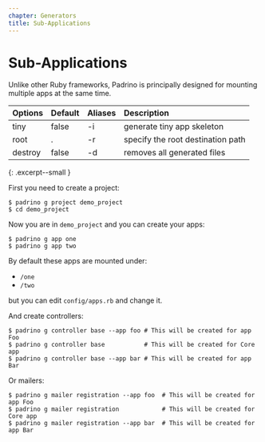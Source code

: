 ```yaml
---
chapter: Generators
title: Sub-Applications
---
```


# Sub-Applications

Unlike other Ruby frameworks, Padrino is principally designed for mounting
multiple apps at the same time.

>
  Options|Default|Aliases|Description
  :------|:------|:------|:----------
  tiny|false|-i|generate tiny app skeleton
  root|.|-r|specify the root destination path
  destroy|false|-d|removes all generated files
{: .excerpt--small }

First you need to create a project:

```shell
$ padrino g project demo_project
$ cd demo_project
```

Now you are in `demo_project` and you can create your apps:

```shell
$ padrino g app one
$ padrino g app two
```

By default these apps are mounted under:

- `/one`
- `/two`

but you can edit `config/apps.rb` and change it.

And create controllers:

```shell
$ padrino g controller base --app foo # This will be created for app Foo
$ padrino g controller base           # This will be created for Core app
$ padrino g controller base --app bar # This will be created for app Bar
```

Or mailers:

```shell
$ padrino g mailer registration --app foo  # This will be created for app Foo
$ padrino g mailer registration            # This will be created for Core app
$ padrino g mailer registration --app bar  # This will be created for app Bar
```
